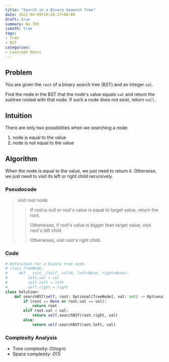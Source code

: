 ```yaml
---
title: "Search in a Binary Seaerch Tree"
date: 2022-04-09T19:26:27+08:00
draft: true
summary: No.700
ismath: true
tags:
- Tree
- BST
categories:
- Leetcode Notes
---
```


## Problem

You are given the `root` of a binary search tree (BST) and an integer `val`.

Find the node in the BST that the node's value equals `val` and return the subtree rooted with that node. If such a node does not exist, return `null`.

## Intuition
There are only two possibilities when we searching a node:
1. node is equal to the value
2. node is not equal to the value

## Algorithm

When the node is equal to the value, we just need to return it. Otherwise, we just need to visit its left or right child recursively.

### Pseudocode
> visit root node.
>
>> If root is null or root's value is equal to target value, return the root.
>>
>> Otherwises, if root's value is bigger than target value, visit root's left child.
>>
>> Otherwises, visit root's right child.

### Code

```python
# Definition for a binary tree node.
# class TreeNode:
#     def __init__(self, val=0, left=None, right=None):
#         self.val = val
#         self.left = left
#         self.right = right
class Solution:
    def searchBST(self, root: Optional[TreeNode], val: int) -> Optional[TreeNode]:
        if (root == None or root.val == val):
            return root
        elif root.val < val:
            return self.searchBST(root.right, val)
        else:
            return self.searchBST(root.left, val)
```

### Complexity Analysis
- Time complexity: $O(\log{n})$
- Space complexity: $O(1)$
